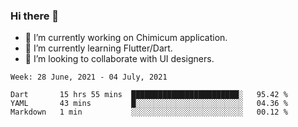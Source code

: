 ### Hi there 👋

<!--
**devcat37/devcat37** is a ✨ _special_ ✨ repository because its `README.md` (this file) appears on your GitHub profile.-->


- 🔭 I’m currently working on Chimicum application.
- 🌱 I’m currently learning Flutter/Dart.
- 👯 I’m looking to collaborate with UI designers.
<!-- - 🤔 I’m looking for help with ... -->

<!--START_SECTION:waka-->
```text
Week: 28 June, 2021 - 04 July, 2021

Dart       15 hrs 55 mins  ████████████████████████░   95.42 % 
YAML       43 mins         █░░░░░░░░░░░░░░░░░░░░░░░░   04.36 % 
Markdown   1 min           ░░░░░░░░░░░░░░░░░░░░░░░░░   00.12 % 
```
<!--END_SECTION:waka-->
